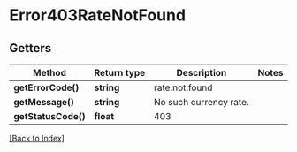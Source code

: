 # Error403RateNotFound

## Getters

Method | Return type | Description | Notes
------------ | ------------- | ------------- | -------------
**getErrorCode()** | **string** | rate.not.found |
**getMessage()** | **string** | No such currency rate. |
**getStatusCode()** | **float** | 403 |

[[Back to Index]](../index.md)
